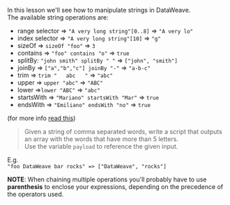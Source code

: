 In this lesson we'll see how to manipulate strings in DataWeave.<br/>
The available string operations are: <br/>

* range selector => `"A very long string"[0..8]` => `"A very lo"`
* index selector => `"A very long string"[10]` => `"g"`
* sizeOf => `sizeOf "foo"` => `3`
* contains => `"foo" contains "o"` => `true`
* splitBy: `"john smith" splitBy " "` => `["john", "smith"]`
* joinBy => `["a","b","c"] joinBy "-"` => `"a-b-c"`
* trim => `trim "   abc   "` => `"abc"`
* upper => `upper "abc"` => `"ABC"`
* lower =>`lower "ABC"` => `"abc"`
* startsWith => `"Mariano" startsWith "Mar"` => `true`
* endsWith => `"Emiliano" endsWith "no"` => `true`

(for more info [read this](https://docs.mulesoft.com/mule-user-guide/v/3.7/dataweave-reference-documentation#string))

>Given a string of comma separated words, write a script that outputs an array with the words that have more than 5 letters.<br/>
Use the variable `payload` to reference the given input.

E.g. <br/>
`"foo DataWeave bar rocks" => ["DataWeave", "rocks"]`

**NOTE**: When chaining multiple operations you'll probably have to use **parenthesis** to enclose your expressions, depending on the precedence of the operators used.
